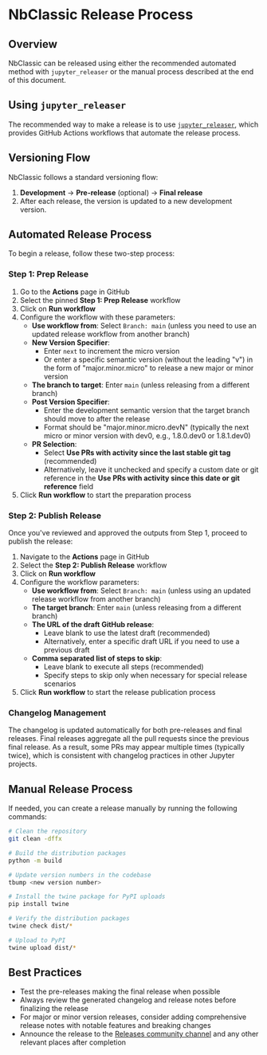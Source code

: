 # NbClassic Release Process

## Overview

NbClassic can be released using either the recommended automated method with
`jupyter_releaser` or the manual process described at the end of this document.

## Using `jupyter_releaser`

The recommended way to make a release is to use
[`jupyter_releaser`](https://jupyter-releaser.readthedocs.io/en/latest/get_started/making_release_from_repo.html),
which provides GitHub Actions workflows that automate the release process.

## Versioning Flow

NbClassic follows a standard versioning flow:
1. **Development** → **Pre-release** (optional) → **Final release**
2. After each release, the version is updated to a new development version.

## Automated Release Process

To begin a release, follow these two-step process:

### Step 1: Prep Release

1. Go to the **Actions** page in GitHub
2. Select the pinned **Step 1: Prep Release** workflow
3. Click on **Run workflow**
4. Configure the workflow with these parameters:
    - **Use workflow from**: Select `Branch: main` (unless you need to use an
      updated release workflow from another branch)
    - **New Version Specifier**:
        - Enter `next` to increment the micro version
        - Or enter a specific semantic version (without the leading "v") in the
          form of "major.minor.micro" to release a new major or minor version
    - **The branch to target**: Enter `main` (unless releasing from a different
      branch)
    - **Post Version Specifier**:
        - Enter the development semantic version that the target branch should
          move to after the release
        - Format should be "major.minor.micro.devN" (typically the next micro or
          minor version with dev0, e.g., 1.8.0.dev0 or 1.8.1.dev0)
    - **PR Selection**:
        - Select **Use PRs with activity since the last stable git tag**
          (recommended)
        - Alternatively, leave it unchecked and specify a custom date or git
          reference in the **Use PRs with activity since this date or git
          reference** field
5. Click **Run workflow** to start the preparation process

### Step 2: Publish Release

Once you've reviewed and approved the outputs from Step 1, proceed to publish
the release:

1. Navigate to the **Actions** page in GitHub
2. Select the **Step 2: Publish Release** workflow
3. Click on **Run workflow**
4. Configure the workflow parameters:
    - **Use workflow from**: Select `Branch: main` (unless using an updated
      release workflow from another branch)
    - **The target branch**: Enter `main` (unless releasing from a different
      branch)
    - **The URL of the draft GitHub release**:
        - Leave blank to use the latest draft (recommended)
        - Alternatively, enter a specific draft URL if you need to use a previous
          draft
    - **Comma separated list of steps to skip**:
        - Leave blank to execute all steps (recommended)
        - Specify steps to skip only when necessary for special release scenarios
5. Click **Run workflow** to start the release publication process

### Changelog Management

The changelog is updated automatically for both pre-releases and final releases.
Final releases aggregate all the pull requests since the previous final release.
As a result, some PRs may appear multiple times (typically twice), which is
consistent with changelog practices in other Jupyter projects.

## Manual Release Process

If needed, you can create a release manually by running the following commands:

```bash
# Clean the repository
git clean -dffx

# Build the distribution packages
python -m build

# Update version numbers in the codebase
tbump <new version number>

# Install the twine package for PyPI uploads
pip install twine

# Verify the distribution packages
twine check dist/*

# Upload to PyPI
twine upload dist/*
```

## Best Practices

- Test the pre-releases making the final release when possible
- Always review the generated changelog and release notes before finalizing the
  release
- For major or minor version releases, consider adding comprehensive release
  notes with notable features and breaking changes
- Announce the release to the [Releases community
  channel](https://jupyter.zulipchat.com/#narrow/channel/407388-Releases) and
  any other relevant places after completion

